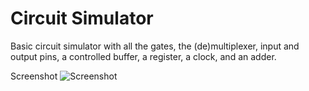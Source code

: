 Circuit Simulator
=================

Basic circuit simulator with all the gates, the (de)multiplexer, input and output pins, a controlled buffer, a register, a clock, and an adder.

Screenshot
![Screenshot](http://i.imgur.com/jno5e4z.png)
